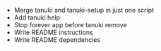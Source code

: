 - Merge tanuki and tanuki-setup in just one script
- Add tanuki help
- Stop forever app before tanuki remove
- Write README instructions
- Write README dependencies
